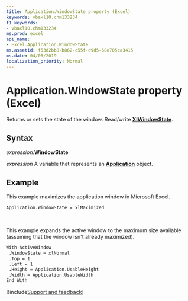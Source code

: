 ```yaml
---
title: Application.WindowState property (Excel)
keywords: vbaxl10.chm133234
f1_keywords:
- vbaxl10.chm133234
ms.prod: excel
api_name:
- Excel.Application.WindowState
ms.assetid: f53d2bb8-b862-c55f-d9d5-68e705ca3415
ms.date: 04/05/2019
localization_priority: Normal
---
```



# Application.WindowState property (Excel)

Returns or sets the state of the window. Read/write **[XlWindowState](Excel.XlWindowState.md)**.


## Syntax

_expression_.**WindowState**

_expression_ A variable that represents an **[Application](Excel.Application(object).md)** object.


## Example

This example maximizes the application window in Microsoft Excel.

```vb
Application.WindowState = xlMaximized
```

<br/>

This example expands the active window to the maximum size available (assuming that the window isn't already maximized).

```vb
With ActiveWindow 
 .WindowState = xlNormal 
 .Top = 1 
 .Left = 1 
 .Height = Application.UsableHeight 
 .Width = Application.UsableWidth 
End With 

```



[!include[Support and feedback](~/includes/feedback-boilerplate.md)]
